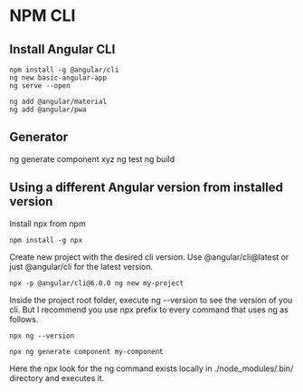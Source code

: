 # NPM CLI

## Install Angular CLI

```
npm install -g @angular/cli
ng new basic-angular-app
ng serve --open
```

``` Add support for Material and/or PWA
ng add @angular/material
ng add @angular/pwa
```

## Generator

ng generate component xyz
ng test
ng build


## Using a different Angular version from installed version

Install npx from npm

`npm install -g npx`

Create new project with the desired cli version. Use @angular/cli@latest or just @angular/cli for the latest version.

`npx -p @angular/cli@6.0.0 ng new my-project`

Inside the project root folder, execute ng --version to see the version of you cli. 
But I recommend you use npx prefix to every command that uses ng as follows.

`npx ng --version`

`npx ng generate component my-component`

Here the npx look for the ng command exists locally in ./node_modules/.bin/ directory and executes it.
